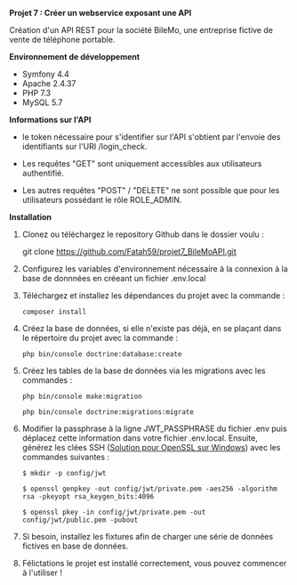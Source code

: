 **Projet 7 : Créer un webservice exposant une API**


Création d'un API REST pour la société BileMo, une entreprise fictive de vente de téléphone portable.

**Environnement de développement**

* Symfony 4.4
* Apache 2.4.37
* PHP 7.3
* MySQL 5.7
    
**Informations sur l'API**

* le token nécessaire pour s'identifier sur l'API s'obtient par l'envoie des identifiants sur l'URI /login_check.

* Les requêtes "GET" sont uniquement accessibles aux utilisateurs authentifié.

* Les autres requêtes "POST" / "DELETE" ne sont possible que pour les utilisateurs possédant le rôle ROLE_ADMIN.

**Installation**

1. Clonez ou téléchargez le repository Github dans le dossier voulu : 

    git clone https://github.com/Fatah59/projet7_BileMoAPI.git
 
2. Configurez les variables d'environnement nécessaire à la connexion à la base de donnnées en créeant un fichier .env.local 
 
3. Téléchargez et installez les dépendances du projet avec la commande : 
 
    `composer install`
    
4. Créez la base de données, si elle n'existe pas déjà, en se plaçant dans le répertoire du projet avec la commande : 

    `php bin/console doctrine:database:create`

5. Créez les tables de la base de données via les migrations avec les commandes :

    `php bin/console make:migration` 
    
    `php bin/console doctrine:migrations:migrate`

6. Modifier la passphrase à la ligne JWT_PASSPHRASE du fichier .env puis déplacez cette information dans votre fichier .env.local. Ensuite, générez les clées SSH (<a href="https://slproweb.com/products/Win32OpenSSL.html" rel="nofollow">Solution pour OpenSSL sur Windows</a>) avec les commandes suivantes : 

    `$ mkdir -p config/jwt` 
    
    `$ openssl genpkey -out config/jwt/private.pem -aes256 -algorithm rsa -pkeyopt rsa_keygen_bits:4096`
    
    `$ openssl pkey -in config/jwt/private.pem -out config/jwt/public.pem -pubout`

7. Si besoin, installez les fixtures afin de charger une série de données fictives en base de données.

8. Félictations le projet est installé correctement, vous pouvez commencer à l'utiliser !
